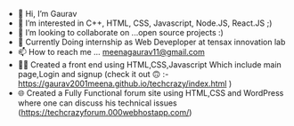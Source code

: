 - 👋 Hi, I’m Gaurav
- 👀 I’m interested in C++, HTML, CSS, Javascript, Node.JS, React.JS ;)
- 💞 I’m looking to collaborate on ...open source projects :)
- 🏢 Currently Doing internship as Web Deveploper at tensax innovation lab
- 📫 How to reach me ... meenagaurav11@gmail.com
- 🧑‍💻 Created a front end using HTML,CSS,Javascript Which include main page,Login and signup (check it out 🙃 :- https://gaurav2001meena.github.io/techcrazy/index.html )
- 🌐 Created a Fully Functional forum site using HTML,CSS and WordPress where one can discuss his technical issues (https://techcrazyforum.000webhostapp.com/)



